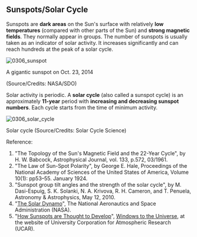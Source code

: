 ## Sunspots/Solar Cycle

Sunspots are **dark areas** on the Sun's surface with relatively **low temperatures** (compared with other parts of the Sun) and **strong magnetic fields**. They normally appear in groups. The number of sunspots is usually taken as an indicator of solar activity. It increases significantly and can reach hundreds at the peak of a solar cycle.

![0306_sunspot](./static/0306_sunspot.jpg)

A gigantic sunspot on Oct. 23, 2014

(Source/Credits: NASA/SDO)

Solar activity is periodic. A **solar cycle** (also called a sunspot cycle) is an approximately **11-year** period with **increasing and decreasing sunspot numbers**. Each cycle starts from the time of minimum activity. 

![0306_solar_cycle](./static/0306_solar_cycle.png)

Solar cycle
(Source/Credits: Solar Cycle Science)


Reference:

1. "The Topology of the Sun's Magnetic Field and the 22-Year Cycle", by H. W. Babcock, Astrophysical Journal, vol. 133, p.572, 03/1961.
2. "The Law of Sun-Spot Polarity", by George E. Hale, Proceedings of the National Academy of Sciences of the United States of America, Volume 10(1): pp53–55. January 1924.
3. "Sunspot group tilt angles and the strength of the solar cycle", by M. Dasi-Espuig, S. K. Solanki, N. A. Krivova, R. H. Cameron, and T. Penuela, Astronomy & Astrophysics, May 12, 2010.
4. "[The Solar Dynamo](http://solarscience.msfc.nasa.gov/dynamo.shtml)", The National Aeronautics and Space Administration (NASA). 
5. "[How Sunspots are Thought to Develop](http://www.windows.ucar.edu/tour/link=/sun/atmosphere/sunspot_form_jpg_image.html)", [Windows to the Universe](http://www.windows2universe.org/spaceweather/images/sunspot_form_jpg_image.html), at the website of University Corporation for Atmospheric Research (UCAR).

